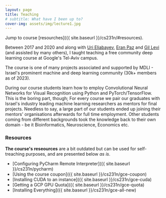 ```yaml
---
layout: page
title: Teaching
# subtitle: What have I been up to?
cover-img: assets/img/lecture1.jpg
---
```


Jump to course [resourches]({{ site.baseurl }}/cs231n/#resources).

Between 2017 and 2020 and along with [Uri Eliabayev](https://www.machinelearning.co.il), [Eran Paz](https://www.linkedin.com/in/eranpaz/) and [Gil Levi](https://www.linkedin.com/in/gillevi/?originalSubdomain=il)
(and assisted by many others), I taught teaching a free community deep learning course at Google's Tel-Aviv campus.

The course is one of many projects associated and supported by MDLI - Israel's prominent machine and deep learning community (30k+ members as of 2023).

During our course students learn how to employ Convolutional Neural Networks for Visual Recognition using Python and PyTorch/TensorFlow. This is the boring part, though; For every course we pair our graduates with Israel's industry leading machine learning researchers as mentors for final projects. Needless to say, a large part of our students ended up joining their mentors' organisations afterwards for full time employment. Other students coming from different backgrounds took the knowledge back to their own domain - be it Bioinformatics, Neuroscience, Economics etc.


### Resources
<!-- <A href="#section-1">Section One</A> -->
**The course's reseources** are a bit outdated but can be used for self-treaching purposes, and are presented below *as is*.

- [Configuring PyCharm Remote Interpreter]({{ site.baseurl }}/cs231n/pycharm)
- [Using the course coupon]({{ site.baseurl }}/cs231n/gce-coupon)
- [Installing CUDA to an instance]({{ site.baseurl }}/cs231n/gce-cuda)
- [Getting a GCP GPU Quota]({{ site.baseurl }}/cs231n/gce-quota)
- [Installing Everything]({{ site.baseurl }}/cs231n/gce-all-new)